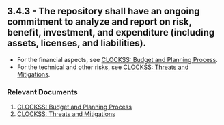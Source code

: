 ## 3.4.3 - The repository shall have an ongoing commitment to analyze and report on risk, benefit, investment, and expenditure (including assets, licenses, and liabilities).

  - For the financial aspects, see [CLOCKSS: Budget and Planning
    Process](CLOCKSS:_Budget_and_Planning_Process "wikilink").
  - For the technical and other risks, see [CLOCKSS: Threats and
    Mitigations](CLOCKSS:_Threats_and_Mitigations "wikilink").

### Relevant Documents

1.  [CLOCKSS: Budget and Planning
    Process](CLOCKSS:_Budget_and_Planning_Process "wikilink")
2.  [CLOCKSS: Threats and
    Mitigations](CLOCKSS:_Threats_and_Mitigations "wikilink")